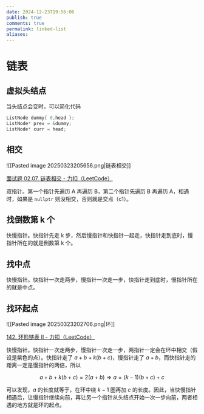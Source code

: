 ```yaml
---
date: 2024-12-23T19:56:06
publish: true
comments: true
permalink: linked-list
aliases:
---
```


# 链表

## 虚拟头结点

当头结点会变时，可以简化代码

``` cpp
ListNode dummy{ 0,head };
ListNode* prev = &dummy;
ListNode* curr = head;
```

## 相交

![[Pasted image 20250323205656.png|链表相交]]

[面试题 02.07. 链表相交 - 力扣（LeetCode）](https://leetcode.cn/problems/intersection-of-two-linked-lists-lcci/description/)

双指针。第一个指针先遍历 A 再遍历 B，第二个指针先遍历 B 再遍历 A，相遇时，如果是 `nullptr` 则没相交，否则就是交点（c1）。

## 找倒数第 k 个

快慢指针。快指针先走 k 步，然后慢指针和快指针一起走，快指针走到底时，慢指针所在的就是倒数第 k 个。

## 找中点

快慢指针。快指针一次走两步，慢指针一次走一步，快指针走到底时，慢指针所在的就是中点。

## 找环起点

![[Pasted image 20250323202706.png|环]]

[142. 环形链表 II - 力扣（LeetCode）](https://leetcode.cn/problems/linked-list-cycle-ii/description/)

快慢指针。快指针一次走两步，慢指针一次走一步，两指针一定会在环中相交（假设是紫色的点）。快指针走了 $a+b+k(b+c)$，慢指针走了 $a+b$，而快指针走的距离一定是慢指针的两倍，所以

$$
a+b+k(b+c)=2(a+b) \Rightarrow  a=(k-1)(b+c)+c
$$

可以发现，$a$ 的长度就等于，在环中绕 $k-1$ 圈再加 $c$ 的长度。因此，当快慢指针相遇后，让慢指针继续向前，再让另一个指针从头结点开始一次一步向前，两者相遇的地方就是环的起点。
